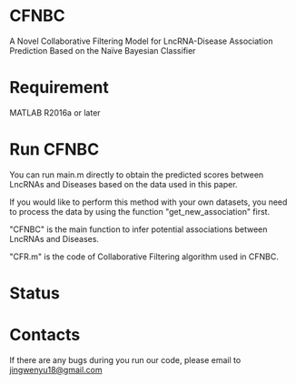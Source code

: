 # CFNBC
A Novel Collaborative Filtering Model for LncRNA-Disease Association Prediction Based on the Naïve Bayesian Classifier
# Requirement
MATLAB R2016a or later

# Run CFNBC
You can run main.m directly to obtain the predicted scores between LncRNAs and Diseases based on the data used in this paper. 

If you would like to perform this method with your own datasets, you need to process the data by using the function "get_new_association" first.

"CFNBC" is the main function to infer potential associations between LncRNAs and Diseases. 

"CFR.m" is the code of Collaborative Filtering algorithm used in CFNBC.

# Status

# Contacts
If there are any bugs during you run our code, please email to jingwenyu18@gmail.com
